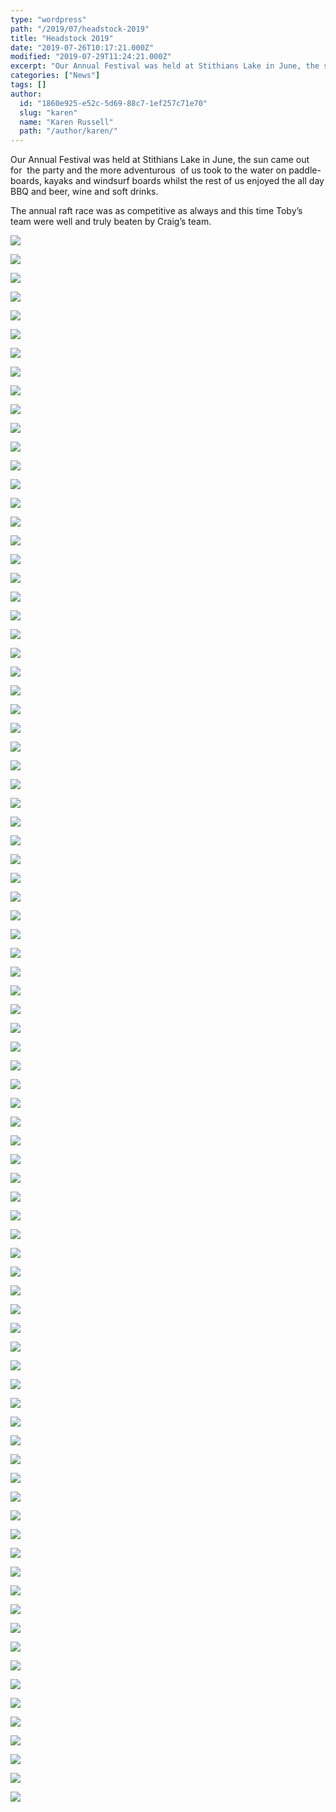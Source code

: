 ```yaml
---
type: "wordpress"
path: "/2019/07/headstock-2019"
title: "Headstock 2019"
date: "2019-07-26T10:17:21.000Z"
modified: "2019-07-29T11:24:21.000Z"
excerpt: "Our Annual Festival was held at Stithians Lake in June, the sun came out for  the party and the more adventurous  of us took to the water on paddle-boards, kayaks and windsurf boards whilst the rest of us enjoyed the all day BBQ and beer, wine and soft drinks. The annual raft race was as …"
categories: ["News"]
tags: []
author:
  id: "1860e925-e52c-5d69-88c7-1ef257c71e70"
  slug: "karen"
  name: "Karen Russell"
  path: "/author/karen/"
---
```

Our Annual Festival was held at Stithians Lake in June, the sun came out for  the party and the more adventurous  of us took to the water on paddle-boards, kayaks and windsurf boards whilst the rest of us enjoyed the all day BBQ and beer, wine and soft drinks.

The annual raft race was as competitive as always and this time Toby’s team were well and truly beaten by Craig’s team.

![](https://www.headforwards.com/wp-content/uploads/2019/07/P1000297-300x225.jpg)

![](https://www.headforwards.com/wp-content/uploads/2019/07/P1000300-300x182.jpg)

![](https://www.headforwards.com/wp-content/uploads/2019/07/P1000301-300x225.jpg)

![](https://www.headforwards.com/wp-content/uploads/2019/07/P1000303-300x225.jpg)

![](https://www.headforwards.com/wp-content/uploads/2019/07/P1000305-300x225.jpg)

![](https://www.headforwards.com/wp-content/uploads/2019/07/P1000304-300x225.jpg)

![](https://www.headforwards.com/wp-content/uploads/2019/07/P1000307-300x225.jpg)

![](https://www.headforwards.com/wp-content/uploads/2019/07/P1000308-300x225.jpg)

![](https://www.headforwards.com/wp-content/uploads/2019/07/P1000309-300x141.jpg)

![](https://www.headforwards.com/wp-content/uploads/2019/07/P1000310-300x145.jpg)

![](https://www.headforwards.com/wp-content/uploads/2019/07/P1000311-300x225.jpg)

![](https://www.headforwards.com/wp-content/uploads/2019/07/P1000312-300x225.jpg)

![](https://www.headforwards.com/wp-content/uploads/2019/07/P1000314-300x225.jpg)

![](https://www.headforwards.com/wp-content/uploads/2019/07/P1000315-300x236.jpg)

![](https://www.headforwards.com/wp-content/uploads/2019/07/P1000311-300x225.jpg)

![](https://www.headforwards.com/wp-content/uploads/2019/07/P1000316-300x225.jpg)

![](https://www.headforwards.com/wp-content/uploads/2019/07/P1000318-300x225.jpg)

![](https://www.headforwards.com/wp-content/uploads/2019/07/P1000319-300x225.jpg)

![](https://www.headforwards.com/wp-content/uploads/2019/07/P1000321-300x225.jpg)

![](https://www.headforwards.com/wp-content/uploads/2019/07/P1000323-300x225.jpg)

![](https://www.headforwards.com/wp-content/uploads/2019/07/P1000338-300x225.jpg)

![](https://www.headforwards.com/wp-content/uploads/2019/07/P1000324-300x225.jpg)

![](https://www.headforwards.com/wp-content/uploads/2019/01/2018-06-30-14.28.51-300x225.jpg)

![](https://www.headforwards.com/wp-content/uploads/2019/07/P1000325-300x225.jpg)

![](https://www.headforwards.com/wp-content/uploads/2019/07/P1000326-300x225.jpg)

![](https://www.headforwards.com/wp-content/uploads/2019/07/P1000340-300x225.jpg)

![](https://www.headforwards.com/wp-content/uploads/2019/07/P1000334-300x225.jpg)

![](https://www.headforwards.com/wp-content/uploads/2019/07/P1000327-300x225.jpg) [](https://www.headforwards.com/wp-content/uploads/2019/07/P1000412.jpg)

![](https://www.headforwards.com/wp-content/uploads/2019/07/P1000328-300x225.jpg)

![](https://www.headforwards.com/wp-content/uploads/2019/07/P1000330-300x225.jpg)

![](https://www.headforwards.com/wp-content/uploads/2019/07/P1000331-300x225.jpg)

![](https://www.headforwards.com/wp-content/uploads/2019/07/P1000332-300x225.jpg)

![](https://www.headforwards.com/wp-content/uploads/2019/07/P1000336-300x225.jpg)

![](https://www.headforwards.com/wp-content/uploads/2019/07/P1000394-300x225.jpg)

![](https://www.headforwards.com/wp-content/uploads/2019/07/P1000322-300x225.jpg)

![](https://www.headforwards.com/wp-content/uploads/2019/07/P1000320-300x225.jpg)

![](https://www.headforwards.com/wp-content/uploads/2019/07/P1000337-300x225.jpg)

![](https://www.headforwards.com/wp-content/uploads/2019/07/P1000347-300x225.jpg)

![](https://www.headforwards.com/wp-content/uploads/2019/07/P1000346-300x225.jpg)

![](https://www.headforwards.com/wp-content/uploads/2019/07/P1000341-300x225.jpg)

![](https://www.headforwards.com/wp-content/uploads/2019/07/P1000342-300x225.jpg)

![](https://www.headforwards.com/wp-content/uploads/2019/07/P1000375-300x225.jpg)

![](https://www.headforwards.com/wp-content/uploads/2019/07/P1000374-300x225.jpg)

![](https://www.headforwards.com/wp-content/uploads/2019/07/P1000378-300x225.jpg)

![](https://www.headforwards.com/wp-content/uploads/2019/07/P1000376-300x225.jpg)

![](https://www.headforwards.com/wp-content/uploads/2019/07/P1000374-300x225.jpg)

![](https://www.headforwards.com/wp-content/uploads/2019/07/P1000373-300x225.jpg)

![](https://www.headforwards.com/wp-content/uploads/2019/07/P1000401-300x225.jpg)

![](https://www.headforwards.com/wp-content/uploads/2019/07/P1000390-300x225.jpg)

![](https://www.headforwards.com/wp-content/uploads/2019/07/P1000412-300x225.jpg)

![](https://www.headforwards.com/wp-content/uploads/2019/07/P1000414-300x225.jpg)

![](https://www.headforwards.com/wp-content/uploads/2019/07/P1000416-300x225.jpg)

![](https://www.headforwards.com/wp-content/uploads/2019/07/P1000420-300x225.jpg)

![](https://www.headforwards.com/wp-content/uploads/2019/07/P1000421-300x225.jpg)

![](https://www.headforwards.com/wp-content/uploads/2019/07/P1000431-300x225.jpg)

![](https://www.headforwards.com/wp-content/uploads/2019/07/P1000422-300x225.jpg)[](https://www.headforwards.com/wp-content/uploads/2019/07/P1000412.jpg)

[](https://www.headforwards.com/wp-content/uploads/2019/07/P1000412.jpg)

[](https://www.headforwards.com/wp-content/uploads/2019/07/P1000412.jpg)

![](https://www.headforwards.com/wp-content/uploads/2019/07/P1000423-300x225.jpg)

![](https://www.headforwards.com/wp-content/uploads/2019/07/P1000427-300x225.jpg)

![](https://www.headforwards.com/wp-content/uploads/2019/07/P1000437-300x225.jpg)

![](https://www.headforwards.com/wp-content/uploads/2019/07/P1000450-300x225.jpg)

![](https://www.headforwards.com/wp-content/uploads/2019/07/P1000461-300x225.jpg)

![](https://www.headforwards.com/wp-content/uploads/2019/07/P1000468-300x225.jpg)

![](https://www.headforwards.com/wp-content/uploads/2019/07/P1000478-300x225.jpg)

![](https://www.headforwards.com/wp-content/uploads/2019/07/P1000479-300x225.jpg)

![](https://www.headforwards.com/wp-content/uploads/2019/07/P1000493-300x225.jpg)

![](https://www.headforwards.com/wp-content/uploads/2019/07/P1000496-300x225.jpg)

![](https://www.headforwards.com/wp-content/uploads/2019/07/P1000547-001-300x225.jpg)

![](https://www.headforwards.com/wp-content/uploads/2019/07/P1000546-300x225.jpg)

![](https://www.headforwards.com/wp-content/uploads/2019/07/P1000544-300x225.jpg)

![](https://www.headforwards.com/wp-content/uploads/2019/07/P1000542-300x225.jpg)

![](https://www.headforwards.com/wp-content/uploads/2019/07/P1000536-300x225.jpg)

![](https://www.headforwards.com/wp-content/uploads/2019/07/P1000535-300x225.jpg)

![](https://www.headforwards.com/wp-content/uploads/2019/07/P1000534-300x225.jpg)

![](https://www.headforwards.com/wp-content/uploads/2019/07/P1000532-300x225.jpg)

![](https://www.headforwards.com/wp-content/uploads/2019/07/P1000531-300x225.jpg)

![](https://www.headforwards.com/wp-content/uploads/2019/07/P1000530-300x225.jpg)

![](https://www.headforwards.com/wp-content/uploads/2019/07/P1000529-300x225.jpg)

![](https://www.headforwards.com/wp-content/uploads/2019/07/P1000528-300x225.jpg)

![](https://www.headforwards.com/wp-content/uploads/2019/07/P1000526-300x225.jpg)

![](https://www.headforwards.com/wp-content/uploads/2019/07/P1000525-300x225.jpg)

![](https://www.headforwards.com/wp-content/uploads/2019/07/P1000523-300x225.jpg)

![](https://www.headforwards.com/wp-content/uploads/2019/07/P1000520-300x225.jpg)

![](https://www.headforwards.com/wp-content/uploads/2019/07/P1000517-300x225.jpg)

![](https://www.headforwards.com/wp-content/uploads/2019/07/P1000512-300x225.jpg)